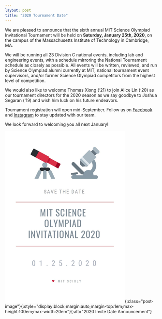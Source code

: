 ```yaml
---
layout: post
title: "2020 Tournament Date"
---
```


We are pleased to announce that the sixth annual MIT Science Olympiad Invitational Tournament will be held on **Saturday, January 25th, 2020**, on the campus of the Massachusetts Institute of Technology in Cambridge, MA.

We will be running all 23 Division C national events, including lab and engineering events, with a schedule mirroring the National Tournament schedule as closely as possible. All events will be written, reviewed, and run by Science Olympiad alumni currently at MIT, national tournament event supervisors, and/or former Science Olympiad competitors from the highest level of competition.

We would also like to welcome Thomas Xiong (‘21) to join Alice Lin (‘20) as our tournament directors for the 2020 season as we say goodbye to Joshua Segaran (‘19) and wish him luck on his future endeavors.

Tournament registration will open mid-September. Follow us on [Facebook](https://www.facebook.com/mitscioly) and [Instagram](https://www.instagram.com/mit_scioly/) to stay updated with our team.

We look forward to welcoming you all next January!

![testimage](/assets/images/2020_Date_Announcement.png){:class="post-image"}{:style="display:block;margin:auto;margin-top:1em;max-height:100em;max-width:20em"}{:alt="2020 Invite Date Announcement"}